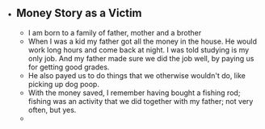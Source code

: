 - ## Money Story as a Victim
	- I am born to a family of father, mother and a brother
	- When I was a kid my father got all the money in the house. He would work long hours and come back at night. I was told studying is my only job. And my father made sure we did the job well, by paying us for getting good grades.
	- He also payed us to do things that we otherwise wouldn't do, like picking up dog poop.
	- With the money saved, I remember having bought a fishing rod; fishing was an activity that we did together with my father; not very often, but yes.
	-